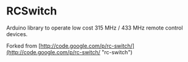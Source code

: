RCSwitch
==

Arduino library to operate low cost 315 MHz / 433 MHz remote control devices.

Forked from [http://code.google.com/p/rc-switch/](http://code.google.com/p/rc-switch/ "rc-switch")